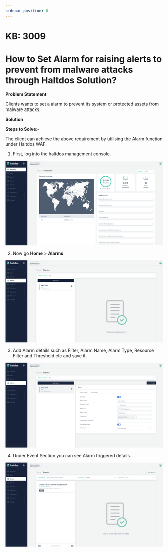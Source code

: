 ```yaml
---
sidebar_position: 8
---
```


# KB: 3009

# How to Set Alarm for raising alerts to prevent from malware attacks through Haltdos Solution?

**Problem Statement**

Clients wants to set a alarm to prevent its system or protected assets from malware attacks.

**Solution**

**Steps to Solve**:-

The client can achieve the above requirement by utilising the Alarm function under Haltdos WAF.

1. First, log into the haltdos management console.

![kb-3009](/img/platform/kb/overview_kb_3009_1.png)

2. Now go **Home** > **Alarms**.

![kb-3009](/img/platform/kb/alarms_kb_3009_2.png)

3. Add Alarm details such as Filter, Alarm Name, Alarm Type, Resource Filter and Threshold etc and save it.

![kb-3009](/img/platform/kb/add_alarms_kb_3009_3.png)

4. Under Event Section  you can see Alarm triggered details.

![kb-3009](/img/platform/kb/events_kb_3009_4.png)

